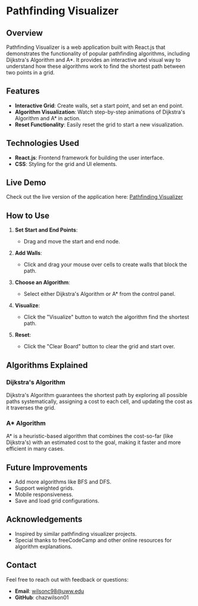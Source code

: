 # Pathfinding Visualizer

## Overview

Pathfinding Visualizer is a web application built with React.js that demonstrates the functionality of popular pathfinding algorithms, including Dijkstra's Algorithm and A\*. It provides an interactive and visual way to understand how these algorithms work to find the shortest path between two points in a grid.

## Features

- **Interactive Grid**: Create walls, set a start point, and set an end point.
- **Algorithm Visualization**: Watch step-by-step animations of Dijkstra's Algorithm and A\* in action.
- **Reset Functionality**: Easily reset the grid to start a new visualization.

## Technologies Used

- **React.js**: Frontend framework for building the user interface.
- **CSS**: Styling for the grid and UI elements.

## Live Demo

Check out the live version of the application here: [Pathfinding Visualizer](https://chazwilson01.github.io/PathfindingApp/)

## How to Use

1. **Set Start and End Points**:

   - Drag and move the start and end node.

2. **Add Walls**:

   - Click and drag your mouse over cells to create walls that block the path.

3. **Choose an Algorithm**:

   - Select either Dijkstra's Algorithm or A\* from the control panel.

4. **Visualize**:

   - Click the "Visualize" button to watch the algorithm find the shortest path.

5. **Reset**:

   - Click the "Clear Board" button to clear the grid and start over.

## Algorithms Explained

### Dijkstra's Algorithm

Dijkstra's Algorithm guarantees the shortest path by exploring all possible paths systematically, assigning a cost to each cell, and updating the cost as it traverses the grid.

### A\* Algorithm

A\* is a heuristic-based algorithm that combines the cost-so-far (like Dijkstra's) with an estimated cost to the goal, making it faster and more efficient in many cases.

## Future Improvements

- Add more algorithms like BFS and DFS.
- Support weighted grids.
- Mobile responsiveness.
- Save and load grid configurations.

## Acknowledgements

- Inspired by similar pathfinding visualizer projects.
- Special thanks to freeCodeCamp and other online resources for algorithm explanations.

## Contact

Feel free to reach out with feedback or questions:

- **Email**: [wilsonc98@uww.edu](mailto:wilsonc98@uww.edu)
- **GitHub**: chazwilson01

